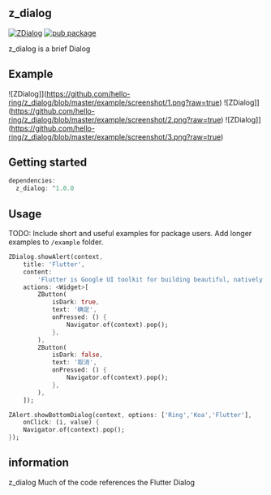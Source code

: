 <!-- 
This README describes the package. If you publish this package to pub.dev,
this README's contents appear on the landing page for your package.

For information about how to write a good package README, see the guide for
[writing package pages](https://dart.dev/guides/libraries/writing-package-pages). 

For general information about developing packages, see the Dart guide for
[creating packages](https://dart.dev/guides/libraries/create-library-packages)
and the Flutter guide for
[developing packages and plugins](https://flutter.dev/developing-packages). 
-->

## z_dialog

[![ZDialog](https://img.shields.io/github/v/tag/hello-ring/z_dialog?style=flat-square)](https://github.com/hello-ring/z_dialog)
[![pub package](https://img.shields.io/pub/v/z_dialog?style=flat-square)](https://pub.dev/packages/z_dialog)

z_dialog is a brief Dialog

## Example
![ZDialog]](https://github.com/hello-ring/z_dialog/blob/master/example/screenshot/1.png?raw=true)
![ZDialog]](https://github.com/hello-ring/z_dialog/blob/master/example/screenshot/2.png?raw=true)
![ZDialog]](https://github.com/hello-ring/z_dialog/blob/master/example/screenshot/3.png?raw=true)

## Getting started

```dart
dependencies:
  z_dialog: ^1.0.0
```

## Usage

TODO: Include short and useful examples for package users. Add longer examples
to `/example` folder. 

```dart
ZDialog.showAlert(context,
    title: 'Flutter',
    content:
        'Flutter is Google UI toolkit for building beautiful, natively compiled applications for mobile, web, desktop, and embedded devices from a single codebase.',
    actions: <Widget>[
        ZButton(
            isDark: true,
            text: '确定',
            onPressed: () {
                Navigator.of(context).pop();
            },
        ),
        ZButton(
            isDark: false,
            text: '取消',
            onPressed: () {
                Navigator.of(context).pop();
            },
        ),
    ]);

ZAlert.showBottomDialog(context, options: ['Ring','Koa','Flutter'],
    onClick: (i, value) {
    Navigator.of(context).pop();
});
```

## information

z_dialog Much of the code references the Flutter Dialog
